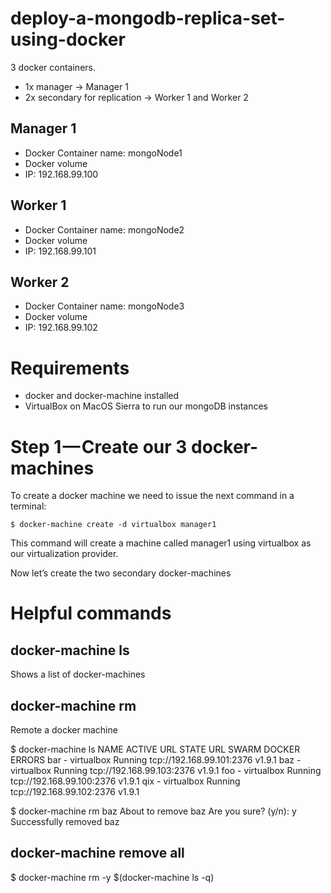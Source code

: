 # deploy-a-mongodb-replica-set-using-docker

3 docker containers.
- 1x manager -> Manager 1
- 2x secondary for replication -> Worker 1 and Worker 2

## Manager 1
- Docker Container name: mongoNode1
- Docker volume
- IP: 192.168.99.100

## Worker 1
- Docker Container name: mongoNode2
- Docker volume
- IP: 192.168.99.101

## Worker 2
- Docker Container name: mongoNode3
- Docker volume
- IP: 192.168.99.102

# Requirements

- docker and docker-machine installed
- VirtualBox on MacOS Sierra to run our mongoDB instances

# Step 1 — Create our 3 docker-machines

To create a docker machine we need to issue the next command in a terminal:

`$ docker-machine create -d virtualbox manager1`

This command will create a machine called manager1 using virtualbox as our virtualization provider.

Now let’s create the two secondary docker-machines


# Helpful commands

## docker-machine ls
Shows a list of docker-machines


## docker-machine rm
Remote a docker machine

$ docker-machine ls
NAME   ACTIVE   URL          STATE     URL                         SWARM   DOCKER   ERRORS
bar    -        virtualbox   Running   tcp://192.168.99.101:2376           v1.9.1
baz    -        virtualbox   Running   tcp://192.168.99.103:2376           v1.9.1
foo    -        virtualbox   Running   tcp://192.168.99.100:2376           v1.9.1
qix    -        virtualbox   Running   tcp://192.168.99.102:2376           v1.9.1

$ docker-machine rm baz
About to remove baz
Are you sure? (y/n): y
Successfully removed baz

## docker-machine remove all
$ docker-machine rm -y $(docker-machine ls -q)
